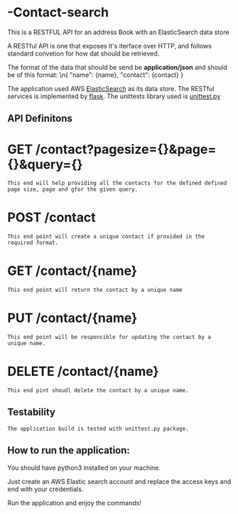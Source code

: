 # -Contact-search
This is a RESTFUL API for an address Book with an ElasticSearch data store

A RESTful API is one that exposes it's iterface over HTTP, and follows standard convetion for how dat should be retrieved.

The format of the data that should be send be **application/json** and should be of this format:
  \n{
  "name": {name},
  "contact": {contact}
  }
  
  The application used AWS [ElasticSearch](https://aws.amazon.com/elasticsearch-service/) as its data store. 
  The RESTful services is implemented by [flask](http://flask.pocoo.org/).
  The unittests library used is [unittest.py](https://docs.python.org/3/library/unittest.html)
  
  ## API Definitons
  
  # GET /contact?pagesize={}&page={}&query={}
    This end will help providing all the contacts for the defined defined page size, page and gfor the given query.
  # POST /contact
    This end point will create a unique contact if provided in the required format.
  # GET /contact/{name}
    This end point will return the contact by a unique name
  # PUT /contact/{name}
    This end point will be responsible for updating the contact by a unique name.
  # DELETE /contact/{name}
    This end pint shoudl delete the contact by a unique name.
   
   ## Testability
    The application build is tested with unittest.py package.
    


## How to run the application:
  
  You should have python3 installed on your machine.
  
  Just create an AWS Elastic search account and replace the access keys and end with your credentials.
  
  Run the application and enjoy the commands!
  
  
